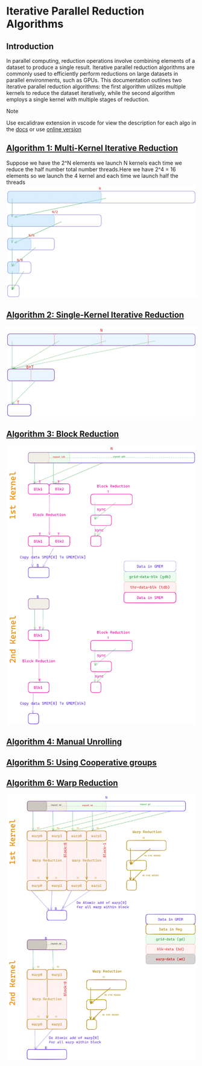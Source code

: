 # Iterative Parallel Reduction Algorithms

## Introduction

In parallel computing, reduction operations involve combining elements of a dataset to produce a single result. Iterative parallel reduction algorithms are commonly used to efficiently perform reductions on large datasets in parallel environments, such as GPUs. This documentation outlines two iterative parallel reduction algorithms: the first algorithm utilizes multiple kernels to reduce the dataset iteratively, while the second algorithm employs a single kernel with multiple stages of reduction.


> [!NOTE]  
> Use excalidraw extension in vscode for view the description for each algo in the [docs](docs/Reduction.excalidraw)
> or use [online version](https://excalidraw.com/#json=bQjqZix9VFbV9gD9UGDhu,lUej_Y3_1KasCv2wutfkIg)


## [Algorithm 1: Multi-Kernel Iterative Reduction](src/reduce0.cu.cc)
Suppose we have the 2^N elements we launch N kernels each time we reduce the half number total number threads.Here we have 2^4 = 16 elements so we launch the 4 kernel and each time we launch half the threads
![alt text](assets/reduce0.png)

## [Algorithm 2: Single-Kernel Iterative Reduction](src/reduce1.cu.cc)
![alt text](assets/reduce1.png)

## [Algorithm 3: Block Reduction](src/reduce2.cu.cc)
![alt text](assets/reduce2.png)

## [Algorithm 4: Manual Unrolling](src/reduce3.cu.cc)
## [Algorithm 5: Using Cooperative groups](src/reduce4.cu.cc)
## [Algorithm 6: Warp Reduction](src/reduce5.cu.cc)
![alt text](assets/reduce5.png)